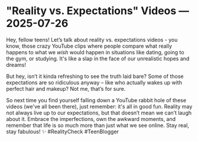 # "Reality vs. Expectations" Videos — 2025-07-26

Hey, fellow teens! Let’s talk about reality vs. expectations videos - you know, those crazy YouTube clips where people compare what really happens to what we *wish* would happen in situations like dating, going to the gym, or studying. It's like a slap in the face of our unrealistic hopes and dreams!

But hey, isn’t it kinda refreshing to see the truth laid bare? Some of those expectations are so ridiculous anyway – like who actually wakes up with perfect hair and makeup? Not me, that’s for sure.

So next time you find yourself falling down a YouTube rabbit hole of these videos (we've all been there), just remember: it's all in good fun. Reality may not always live up to our expectations, but that doesn’t mean we can’t laugh about it. Embrace the imperfections, own the awkward moments, and remember that life is so much more than just what we see online. Stay real, stay fabulous! ✨ #RealityCheck #TeenBlogger